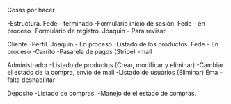 Cosas por hacer

-Estructura. Fede - terminado
-Formulario inicio de sesión. Fede - en proceso
-Formulario de registro. Joaquin - Para revisar

Cliente
-Perfil. Joaquin - En proceso
-Listado de los productos. Fede - En proceso
-Carrito
-Pasarela de pagos (Stripe)
-mail

Administrador
-Listado de productos (Crear, modificar y eliminar)
-Cambiar el estado de la compra, envío de mail
-Listado de usuarios (Eliminar) Ema - falta deshabilitar

Deposito
-Listado de compras.
-Manejo de el estado de compras.
